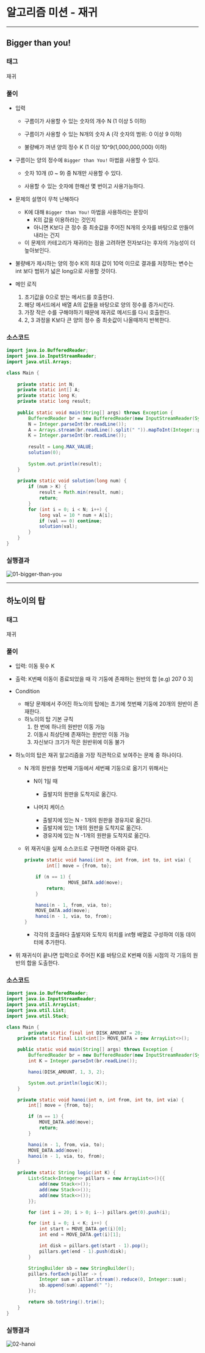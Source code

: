 # 알고리즘 미션 - 재귀

---

## Bigger than you!

### 태그

재귀

### 풀이

- 입력
  - 구름이가 사용할 수 있는 숫자의 개수 N (1 이상 5 이하)

  - 구름이가 사용할 수 있는 N개의 숫자 A (각 숫자의 범위: 0 이상 9 이하)

  - 불량배가 꺼낸 양의 정수 K (1 이상 10^9(1,000,000,000) 이하)

- 구름이는 양의 정수에 `Bigger than You!` 마법을 사용할 수 있다.
  - 숫자 10개 (0 ~ 9) 중 N개만 사용할 수 있다.

  - 사용할 수 있는 숫자에 한해선 몇 번이고 사용가능하다.

- 문제의 설명이 무척 난해하다
  - K에 대해 `Bigger than You!` 마법을 사용하라는 문장이
    - K의 값을 이용하라는 것인지
    - 아니면 K보다 큰 정수 중 최솟값을 주어진 N개의 숫자를 바탕으로 만들어내라는 건지
  - 이 문제의 카테고리가 재귀라는 점을 고려하면 전자보다는 후자의 가능성이 더 높아보인다.
- 불량배가 제시하는 양의 정수 K의 최대 값이 10억 이므로 결과를 저장하는 변수는 int 보다 범위가 넓은 long으로 사용할 것이다.
- 메인 로직
  1. 초기값을 0으로 받는 메서드를 호출한다.
  2. 해당 메서드에서 배열 A의 값들을 바탕으로 양의 정수를 증가시킨다.
  3. 가장 작은 수를 구해야하기 때문에 재귀로 메서드를 다시 호출한다.
  4. 2, 3 과정을 K보다 큰 양의 정수 중 최솟값이 나올때까지 반복한다.

### 소스코드

```java
import java.io.BufferedReader;
import java.io.InputStreamReader;
import java.util.Arrays;

class Main {
	
	private static int N;
	private static int[] A;
	private static long K;
	private static long result;
	
	public static void main(String[] args) throws Exception {
		BufferedReader br = new BufferedReader(new InputStreamReader(System.in));
		N = Integer.parseInt(br.readLine());
		A = Arrays.stream(br.readLine().split(" ")).mapToInt(Integer::parseInt).toArray();
		K = Integer.parseInt(br.readLine());
		
		result = Long.MAX_VALUE;
		solution(0);
		
		System.out.println(result);
	}
	
	private static void solution(long num) {
		if (num > K) {
			result = Math.min(result, num);
			return;
		}
		for (int i = 0; i < N; i++) {
			long val = 10 * num + A[i];
			if (val == 0) continue;
			solution(val);
		}
	}
}
```

### 실행결과

![01-bigger-than-you](./img/01-bigger-than-you.png)

---

## 하노이의 탑

### 태그

재귀

### 풀이

- 입력: 이동 횟수 K

- 출력: K번째 이동이 종료되었을 때 각 기둥에 존재하는 원반의 합 [e.g) 207 0 3]

- Condition

  - 해당 문제에서 주어진 하노이의 탑에는 초기에 첫번째 기둥에 20개의 원반이 존재한다.
  - 하노이의 탑 기본 규칙
    1. 한 번에 하나의 원반만 이동 가능
    2. 이동시 최상단에 존재하는 원반만 이동 가능
    3. 자신보다 크기가 작은 원반위에 이동 불가

- 하노이의 탑은 재귀 알고리즘을 가장 직관적으로 보여주는 문제 중 하나이다.

  - N 개의 원반을 첫번째 기둥에서 세번째 기둥으로 옮기기 위해서는

    - N이 1일 때
      - 출발지의 원판을 도착지로 옮긴다.

    - 나머지 케이스
      - 출발지에 있는 N - 1개의 원판을 경유지로 옮긴다.
      - 출발지에 있는 1개의 원판을 도착지로 옮긴다.
      - 경유지에 있는 N -1개의 원판을 도착지로 옮긴다.

  - 위 재귀식을 실제 소스코드로 구현하면 아래와 같다.

    ```java
    private static void hanoi(int n, int from, int to, int via) {
    		int[] move = {from, to};
    
        if (n == 1) {
    				MOVE_DATA.add(move);
            return;
        }
    
        hanoi(n - 1, from, via, to);
        MOVE_DATA.add(move);
        hanoi(n - 1, via, to, from);
    }
    ```

    - 각각의 호출마다 출발지와 도착지 위치를 int형 배열로 구성하여 이동 데이터에 추가한다.

- 위 재귀식이 끝나면 입력으로 주어진 K를 바탕으로 K번째 이동 시점의 각 기둥의 원반의 합을 도출한다.

### 소스코드

```java
import java.io.BufferedReader;
import java.io.InputStreamReader;
import java.util.ArrayList;
import java.util.List;
import java.util.Stack;

class Main {
		private static final int DISK_AMOUNT = 20;
    private static final List<int[]> MOVE_DATA = new ArrayList<>();

    public static void main(String[] args) throws Exception {
        BufferedReader br = new BufferedReader(new InputStreamReader(System.in));
        int K = Integer.parseInt(br.readLine());

        hanoi(DISK_AMOUNT, 1, 3, 2);

        System.out.println(logic(K));
    }

    private static void hanoi(int n, int from, int to, int via) {
        int[] move = {from, to};

        if (n == 1) {
            MOVE_DATA.add(move);
            return;
        }

        hanoi(n - 1, from, via, to);
        MOVE_DATA.add(move);
        hanoi(n - 1, via, to, from);
    }

    private static String logic(int K) {
        List<Stack<Integer>> pillars = new ArrayList<>(){{
            add(new Stack<>());
            add(new Stack<>());
            add(new Stack<>());
        }};

        for (int i = 20; i > 0; i--) pillars.get(0).push(i);

        for (int i = 0; i < K; i++) {
            int start = MOVE_DATA.get(i)[0];
            int end = MOVE_DATA.get(i)[1];

            int disk = pillars.get(start - 1).pop();
            pillars.get(end - 1).push(disk);
        }

        StringBuilder sb = new StringBuilder();
        pillars.forEach(pillar -> {
            Integer sum = pillar.stream().reduce(0, Integer::sum);
            sb.append(sum).append(" ");
        });

        return sb.toString().trim();
    }
}
```

### 실행결과

![02-hanoi](./img/02-hanoi.png)